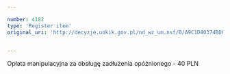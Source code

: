 ```yaml
---

number: 4182
type: 'Register item'
original_uri: 'http://decyzje.uokik.gov.pl/nd_wz_um.nsf/0/A9C1D40374BD698FC1257AF5002E4BBC?OpenDocument'


---
```


Opłata manipulacyjna za obsługę zadłużenia opóźnionego - 40 PLN
